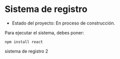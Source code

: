 <h1>Sistema de registro</h1>  

- Estado del proyecto: En proceso de construcción. 

Para ejecutar el sistema, debes poner:


```npm install react```

sistema de registro 2 
